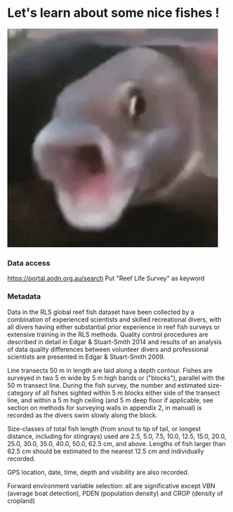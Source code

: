# Let's learn about some nice fishes !
![](https://github.com/shadyagamal/MVR_ReefFish/blob/main/fish.gif)


### Data access
https://portal.aodn.org.au/search
Put "Reef Life Survey" as keyword


### Metadata
Data in the RLS global reef fish dataset have been collected by a combination of experienced scientists and skilled recreational divers, with all divers having either substantial prior experience in reef fish surveys or extensive training in the RLS methods. Quality control procedures are described in detail in Edgar & Stuart-Smith 2014 and results of an analysis of data quality differences between volunteer divers and professional scientists are presented in Edgar & Stuart-Smith 2009.

Line transects 50 m in length are laid along a depth contour. Fishes are surveyed in two 5 m wide by 5 m high bands or ("blocks"), parallel with the 50 m transect line. During the fish survey, the number and estimated size-category of all fishes sighted within 5 m blocks either side of the transect line, and within a 5 m high ceiling (and 5 m deep floor if applicable, see section on methods for surveying walls in appendix 2, in manual) is recorded as the divers swim slowly along the block.

Size-classes of total fish length (from snout to tip of tail, or longest distance, including for stingrays) used are 2.5, 5.0, 7.5, 10.0, 12.5, 15.0, 20.0, 25.0, 30.0, 35.0, 40.0, 50.0, 62.5 cm, and above. Lengths of fish larger than 62.5 cm should be estimated to the nearest 12.5 cm and individually recorded.

GPS location, date, time, depth and visibility are also recorded.




Forward environment variable selection: all are significative except VBN (average boat detection), PDEN (population density) and CROP (density of cropland)
